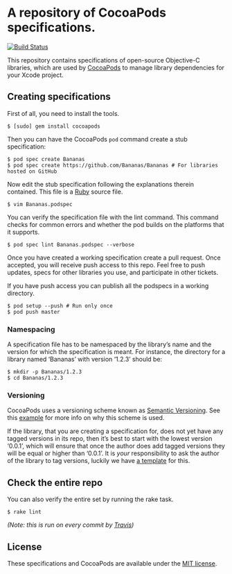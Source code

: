 # A repository of CocoaPods specifications.

[![Build Status](https://secure.travis-ci.org/CocoaPods/Specs.png?branch=master)](http://travis-ci.org/CocoaPods/Specs)

This repository contains specifications of open-source Objective-C libraries, which are used by [CocoaPods](https://github.com/CocoaPods/CocoaPods) to manage library dependencies for your Xcode project.


## Creating specifications

First of all, you need to install the tools.

```console
$ [sudo] gem install cocoapods
```

Then you can have the CocoaPods `pod` command create a stub specification:

```console
$ pod spec create Bananas
$ pod spec create https://github.com/Bananas/Bananas # For libraries hosted on GitHub
```

Now edit the stub specification following the explanations therein contained. This file is a [Ruby](http://www.ruby-lang.org/) source file.

```console
$ vim Bananas.podspec
```

You can verify the specification file with the lint command. This command checks for common errors and whether the pod builds on the platforms that it supports.

```console
$ pod spec lint Bananas.podspec --verbose
```

Once you have created a working specification create a pull request. Once accepted, you will receive push access to this repo. Feel free to push updates, specs for other libraries you use, and participate in other tickets.

If you have push access you can publish all the podspecs in a working directory.

```console
$ pod setup --push # Run only once
$ pod push master
```


### Namespacing

A specification file has to be namespaced by the library’s name and the version for which the specification is meant. For instance, the directory for a library named ‘Bananas’ with version ‘1.2.3’ should be:

    $ mkdir -p Bananas/1.2.3
    $ cd Bananas/1.2.3

### Versioning

CocoaPods uses a versioning scheme known as [Semantic Versioning](http://semver.org/). See this [example](https://github.com/CocoaPods/Specs/wiki/Cross-dependencies-resolution-example) for more info on why this scheme is used.

If the library, that you are creating a specification for, does not yet have any tagged versions in its repo, then it’s best to start with the lowest version ‘0.0.1’, which will ensure that once the author does add tagged versions they will be equal or higher than ‘0.0.1’. It is _your_ responsibility to ask the author of the library to tag versions, luckily we have [a template](https://github.com/CocoaPods/Specs/wiki/%22Please-add-semantic-version-tags%22-issue-template) for this.

## Check the entire repo

You can also verify the entire set by running the rake task.

    $ rake lint

_(Note: this is run on every commit by [Travis](http://travis-ci.org/#!/CocoaPods/Specs))_

## License

These specifications and CocoaPods are available under the [MIT license](http://www.opensource.org/licenses/mit-license.php).


